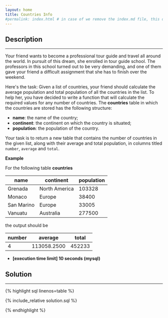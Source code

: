 ```yaml
---
layout: home
title: Countries Info
#permalink: index.html # in case of we remove the index.md file, this doc will be the index page
---
```


<div class="row">
<div class="columnStmt" markdown="1">

## Description

---

Your friend wants to become a professional tour guide and travel all around the world. In pursuit of this dream, she enrolled in tour guide school. The professors in this school turned out to be very demanding, and one of them gave your friend a difficult assignment that she has to finish over the weekend.

Here's the task: Given a list of countries, your friend should calculate the average population and total population of all the countries in the list. To help her, you have decided to write a function that will calculate the required values for any number of countries. The **countries** table in which the countries are stored has the following structure:

- **name**: the name of the country;
- **continent**: the continent on which the country is situated;
- **population**: the population of the country.

Your task is to return a new table that contains the number of countries in the given list, along with their average and total population, in columns titled <code>number</code>, <code>average</code> and <code>total</code>.

**Example**

For the following table **countries**

| name       | continent     | population |
| ---------- | ------------- | ---------- |
| Grenada    | North America | 103328     |
| Monaco     | Europe        | 38400      |
| San Marino | Europe        | 33005      |
| Vanuatu    | Australia     | 277500     |

the output should be

| number | average     | total  |
| ------ | ----------- | ------ |
| 4      | 113058.2500 | 452233 |

- **[execution time limit] 10 seconds (mysql)**

</div>
<div class="columnSol" markdown="1">

## Solution

---

{% highlight sql linenos=table %}

{% include_relative solution.sql %}

{% endhighlight %}

</div>
</div>
